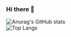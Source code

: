 ### Hi there 👋

<!--
**udaynbausj/udaynbausj** is a ✨ _special_ ✨ repository because its `README.md` (this file) appears on your GitHub profile.

Here are some ideas to get you started:

- 🔭 I’m currently working on ...
- 🌱 I’m currently learning ...
- 👯 I’m looking to collaborate on ...
- 🤔 I’m looking for help with ...
- 💬 Ask me about ...
- 📫 How to reach me: ...
- 😄 Pronouns: ...
- ⚡ Fun fact: ...
-->

![Anurag's GitHub stats](https://github-readme-stats.vercel.app/api?username=udaynbausj&theme=dark)
<br>
![Top Langs](https://github-readme-stats.vercel.app/api/top-langs/?username=udaynbausj&layout=compact)
